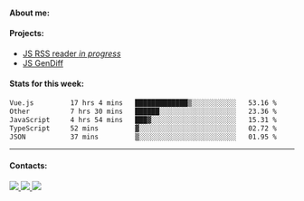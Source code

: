 #### About me:

#### Projects:
- [JS RSS reader *in progress*](https://github.com/GKoil/frontend-project-lvl3)
- [JS GenDiff](https://github.com/GKoil/GenDiff)

#### Stats for this week:
<!--START_SECTION:waka-->

```txt
Vue.js         17 hrs 4 mins   █████████████▒░░░░░░░░░░░   53.16 %
Other          7 hrs 30 mins   ██████░░░░░░░░░░░░░░░░░░░   23.36 %
JavaScript     4 hrs 54 mins   ███▓░░░░░░░░░░░░░░░░░░░░░   15.31 %
TypeScript     52 mins         ▓░░░░░░░░░░░░░░░░░░░░░░░░   02.72 %
JSON           37 mins         ▒░░░░░░░░░░░░░░░░░░░░░░░░   01.95 %
```

<!--END_SECTION:waka-->
---
#### Contacts:

<a target='_blank' title='LinkedIn' href="https://www.linkedin.com/in/gkoil/">
  <img src="https://img.shields.io/badge/LinkedIn-0077B5?style=for-the-badge&logo=linkedin&logoColor=white" />
</a>
<a target='_blank' title='Telegram' href="https://t.me/gkoil">
  <img src="https://img.shields.io/badge/Telegram-2CA5E0?style=for-the-badge&logo=telegram&logoColor=white" />
</a>
<a target='_blank' title='Gmail' href="mailto: gk.grigorev@gmail.com">
  <img src="https://img.shields.io/badge/Gmail-D14836?style=for-the-badge&logo=gmail&logoColor=white" />
</a>

